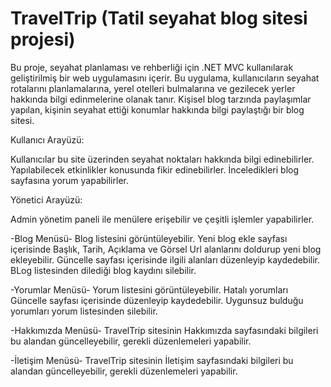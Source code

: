 # TravelTrip (Tatil seyahat blog sitesi projesi)
Bu proje, seyahat planlaması ve rehberliği için .NET MVC kullanılarak geliştirilmiş bir web uygulamasını içerir. Bu uygulama, kullanıcıların seyahat rotalarını planlamalarına, yerel otelleri bulmalarına ve gezilecek yerler hakkında bilgi edinmelerine olanak tanır.
Kişisel blog tarzında paylaşımlar yapılan, kişinin seyahat ettiği konumlar hakkında bilgi paylaştığı bir blog sitesi.

Kullanıcı Arayüzü:

Kullanıcılar bu site üzerinden seyahat noktaları hakkında bilgi edinebilirler.
Yapılabilecek etkinlikler konusunda fikir edinebilirler.
İnceledikleri blog sayfasına yorum yapabilirler.

Yönetici Arayüzü:

Admin yönetim paneli ile menülere erişebilir ve çeşitli işlemler yapabilirler.

-Blog Menüsü-
Blog listesini görüntüleyebilir.
Yeni blog ekle sayfası içerisinde Başlık, Tarih, Açıklama ve Görsel Url alanlarını doldurup yeni blog ekleyebilir.
Güncelle sayfası içerisinde ilgili alanları düzenleyip kaydedebilir.
BLog listesinden dilediği blog kaydını silebilir.

-Yorumlar Menüsü-
Yorum listesini görüntüleyebilir.
Hatalı yorumları Güncelle sayfası içerisinde düzenleyip kaydedebilir.
Uygunsuz bulduğu yorumları yorum listesinden silebilir.

-Hakkımızda Menüsü-
TravelTrip sitesinin Hakkımızda sayfasındaki bilgileri bu alandan güncelleyebilir, gerekli düzenlemeleri yapabilir.

-İletişim Menüsü-
TravelTrip sitesinin İletişim sayfasındaki bilgileri bu alandan güncelleyebilir, gerekli düzenlemeleri yapabilir.

